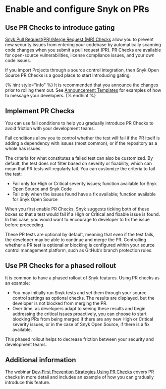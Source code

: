 # Enable and configure Snyk on PRs

## Use PR Checks to introduce gating

[Snyk Pull Request(PR)/Merge Request (MR) Checks](../../../scan-using-snyk/run-pr-checks/) allow you to prevent new security issues from entering your codebase by automatically scanning code changes when you submit a pull request (PR). PR Checks are available for open-source vulnerabilities, license compliance issues, and your own code issues.

If you import Projects through a source control integration, then Snyk Open Source PR Checks is a good place to start introducing gating.&#x20;

{% hint style="info" %}
It is recommended that you announce the changes prior to rolling them out. See [Announcement Templates](announcement-templates-for-prevention.md) for examples of how to message your developers.
{% endhint %}

## Implement PR Checks

You can use fail conditions to help you gradually introduce PR Checks to avoid friction with your development teams.

Fail conditions allow you to control whether the test will fail if the PR itself is adding a dependency with issues (most common), or if the repository as a whole has issues.

The criteria for what constitutes a failed test can also be customized. By default, the test does not filter based on severity or fixability, which can mean that PR tests will regularly fail. You can customize  the criteria to fail the test:

* Fail only for High or Critical severity issues; function available for Snyk Open Source and Snyk Code
* Fail only when the issues found have a fix available; function available for Snyk Open Source

When you first enable PR Checks, Snyk suggests ticking both of these boxes so that a test would fail if a High or Critical and fixable issue is found. In this case, you would want to encourage to developer to fix the issue before proceeding.

These PR tests are optional by default, meaning that even if the test fails, the developer may be able to continue and merge the PR. Controlling whether a PR test is optional or blocking is configured within your source control management platform, such as GitHub’s branch protection rules.

## Use PR Checks for a phased rollout

It is common to have a phased rollout of Snyk features. Using PR checks as an example:

* You may initially run Snyk tests and set them through your source control settings as optional checks. The results are displayed, but the developer is not blocked from merging the PR.&#x20;
* Over time, as developers adapt to seeing these results and begin addressing the critical issues proactively, you can choose to start blocking PRs from being merged if there are any new High or Critical severity issues, or in the case of Snyk Open Source, if there is a fix available.&#x20;

This phased rollout helps to decrease friction between your security and development teams.

## Additional information

The webinar [Dev-First Prevention Strategies Using PR Checks](https://www.youtube.com/watch?v=6x33EJW\_d\_E) covers PR checks in more detail and includes an example of how you can gradually introduce this feature.

